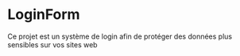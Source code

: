 # LoginForm
Ce projet est un système de login afin de protéger des données plus sensibles sur vos sites web
